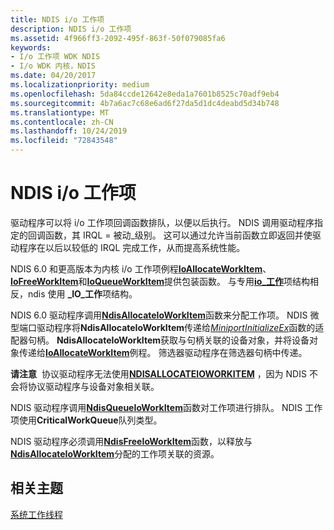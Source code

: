 ```yaml
---
title: NDIS i/o 工作项
description: NDIS i/o 工作项
ms.assetid: 4f966ff3-2092-495f-863f-50f079085fa6
keywords:
- I/o 工作项 WDK NDIS
- I/o WDK 内核，NDIS
ms.date: 04/20/2017
ms.localizationpriority: medium
ms.openlocfilehash: 5da84ccde12642e8eda1a7601b8525c70adf9eb4
ms.sourcegitcommit: 4b7a6ac7c68e6ad6f27da5d1dc4deabd5d34b748
ms.translationtype: MT
ms.contentlocale: zh-CN
ms.lasthandoff: 10/24/2019
ms.locfileid: "72843548"
---
```

# <a name="ndis-io-work-items"></a>NDIS i/o 工作项





驱动程序可以将 i/o 工作项回调函数排队，以便以后执行。 NDIS 调用驱动程序指定的回调函数，其 IRQL = 被动\_级别。 这可以通过允许当前函数立即返回并使驱动程序在以后以较低的 IRQL 完成工作，从而提高系统性能。

NDIS 6.0 和更高版本为内核 i/o 工作项例程[**IoAllocateWorkItem**](https://docs.microsoft.com/windows-hardware/drivers/ddi/wdm/nf-wdm-ioallocateworkitem)、 [**IoFreeWorkItem**](https://docs.microsoft.com/windows-hardware/drivers/ddi/wdm/nf-wdm-iofreeworkitem)和[**IoQueueWorkItem**](https://docs.microsoft.com/windows-hardware/drivers/ddi/wdm/nf-wdm-ioqueueworkitem)提供包装函数。 与专用[**io\_工作**](https://docs.microsoft.com/windows-hardware/drivers/kernel/eprocess)项结构相反，ndis 使用 **\_IO\_工作**项结构。

NDIS 6.0 驱动程序调用[**NdisAllocateIoWorkItem**](https://docs.microsoft.com/windows-hardware/drivers/ddi/ndis/nf-ndis-ndisallocateioworkitem)函数来分配工作项。 NDIS 微型端口驱动程序将**NdisAllocateIoWorkItem**传递给[*MiniportInitializeEx*](https://docs.microsoft.com/windows-hardware/drivers/ddi/ndis/nc-ndis-miniport_initialize)函数的适配器句柄。 **NdisAllocateIoWorkItem**获取与句柄关联的设备对象，并将设备对象传递给[**IoAllocateWorkItem**](https://docs.microsoft.com/windows-hardware/drivers/ddi/wdm/nf-wdm-ioallocateworkitem)例程。 筛选器驱动程序在筛选器句柄中传递。

**请注意**  协议驱动程序无法使用[**NDISALLOCATEIOWORKITEM**](https://docs.microsoft.com/windows-hardware/drivers/ddi/ndis/nf-ndis-ndisallocateioworkitem) ，因为 NDIS 不会将协议驱动程序与设备对象相关联。

 

NDIS 驱动程序调用[**NdisQueueIoWorkItem**](https://docs.microsoft.com/windows-hardware/drivers/ddi/ndis/nf-ndis-ndisqueueioworkitem)函数对工作项进行排队。 NDIS 工作项使用**CriticalWorkQueue**队列类型。

NDIS 驱动程序必须调用[**NdisFreeIoWorkItem**](https://docs.microsoft.com/windows-hardware/drivers/ddi/ndis/nf-ndis-ndisfreeioworkitem)函数，以释放与[**NdisAllocateIoWorkItem**](https://docs.microsoft.com/windows-hardware/drivers/ddi/ndis/nf-ndis-ndisallocateioworkitem)分配的工作项关联的资源。

## <a name="related-topics"></a>相关主题


[系统工作线程](https://docs.microsoft.com/windows-hardware/drivers/kernel/system-worker-threads)

 

 






